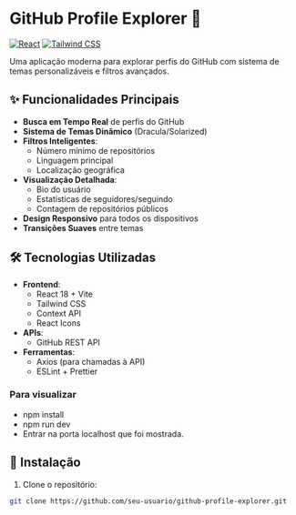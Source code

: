 
# GitHub Profile Explorer 🌟

[![React](https://img.shields.io/badge/React-18.2.0-%2361DAFB)](https://react.dev/)
[![Tailwind CSS](https://img.shields.io/badge/Tailwind_CSS-3.3.2-%2306B6D4)](https://tailwindcss.com/)

Uma aplicação moderna para explorar perfis do GitHub com sistema de temas personalizáveis e filtros avançados.

## ✨ Funcionalidades Principais

- **Busca em Tempo Real** de perfis do GitHub
- **Sistema de Temas Dinâmico** (Dracula/Solarized)
- **Filtros Inteligentes**:
  - Número mínimo de repositórios
  - Linguagem principal
  - Localização geográfica
- **Visualização Detalhada**:
  - Bio do usuário
  - Estatísticas de seguidores/seguindo
  - Contagem de repositórios públicos
- **Design Responsivo** para todos os dispositivos
- **Transições Suaves** entre temas

## 🛠 Tecnologias Utilizadas

- **Frontend**:
  - React 18 + Vite
  - Tailwind CSS
  - Context API
  - React Icons
- **APIs**:
  - GitHub REST API
- **Ferramentas**:
  - Axios (para chamadas à API)
  - ESLint + Prettier

### Para visualizar

- npm install
- npm run dev
- Entrar na porta localhost que foi mostrada.

## 🚀 Instalação

1. Clone o repositório:
```bash
git clone https://github.com/seu-usuario/github-profile-explorer.git
